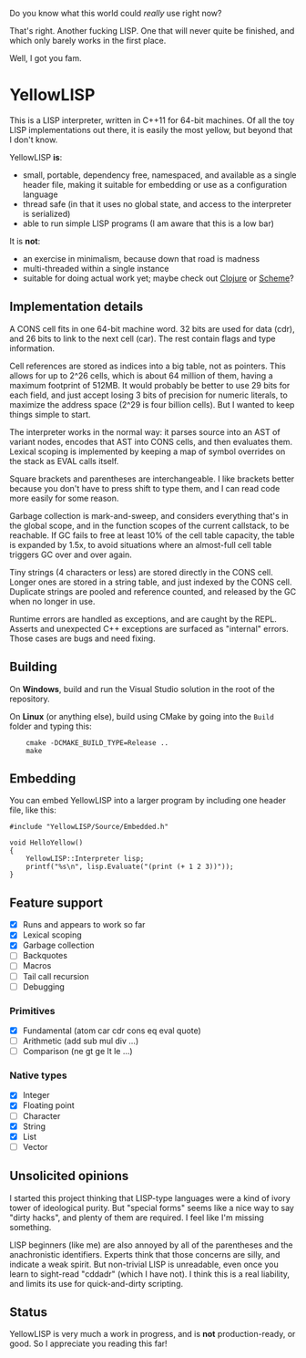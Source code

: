 Do you know what this world could *really* use right now?

That's right. Another fucking LISP. One that will never quite be finished, and which only barely works in the first place.

Well, I got you fam.

# YellowLISP

This is a LISP interpreter, written in C++11 for 64-bit machines. Of all the toy LISP implementations out there, it is easily the most yellow, but beyond that I don't know.

YellowLISP **is**:
- small, portable, dependency free, namespaced, and available as a single header file, making it suitable for embedding or use as a configuration language
- thread safe (in that it uses no global state, and access to the interpreter is serialized)
- able to run simple LISP programs (I am aware that this is a low bar)

It is **not**:
- an exercise in minimalism, because down that road is madness
- multi-threaded within a single instance
- suitable for doing actual work yet; maybe check out [Clojure](https://clojure.org/) or [Scheme](https://www.call-cc.org/)?

## Implementation details

A CONS cell fits in one 64-bit machine word. 32 bits are used for data (cdr), and 26 bits to link to the next cell (car). The rest contain flags and type information.

Cell references are stored as indices into a big table, not as pointers. This allows for up to 2^26 cells, which is about 64 million of them, having a maximum footprint of 512MB. It would probably be better to use 29 bits for each field, and just accept losing 3 bits of precision for numeric literals, to maximize the address space (2^29 is four billion cells). But I wanted to keep things simple to start.

The interpreter works in the normal way: it parses source into an AST of variant nodes, encodes that AST into CONS cells, and then evaluates them. Lexical scoping is implemented by keeping a map of symbol overrides on the stack as EVAL calls itself.

Square brackets and parentheses are interchangeable. I like brackets better because you don't have to press shift to type them, and I can read code more easily for some reason.

Garbage collection is mark-and-sweep, and considers everything that's in the global scope, and in the function scopes of the current callstack, to be reachable. If GC fails to free at least 10% of the cell table capacity, the table is expanded by 1.5x, to avoid situations where an almost-full cell table triggers GC over and over again.

Tiny strings (4 characters or less) are stored directly in the CONS cell. Longer ones are stored in a string table, and just indexed by the CONS cell. Duplicate strings are pooled and reference counted, and released by the GC when no longer in use.

Runtime errors are handled as exceptions, and are caught by the REPL. Asserts and unexpected C++ exceptions are surfaced as "internal" errors. Those cases are bugs and need fixing.

## Building

On **Windows**, build and run the Visual Studio solution in the root of the repository.

On **Linux** (or anything else), build using CMake by going into the `Build` folder and typing this:
```
	cmake -DCMAKE_BUILD_TYPE=Release ..
	make
```

## Embedding

You can embed YellowLISP into a larger program by including one header file, like this:

```
#include "YellowLISP/Source/Embedded.h"

void HelloYellow()
{
	YellowLISP::Interpreter lisp;
	printf("%s\n", lisp.Evaluate("(print (+ 1 2 3))"));
}
```

## Feature support

- [x] Runs and appears to work so far
- [x] Lexical scoping
- [x] Garbage collection
- [ ] Backquotes
- [ ] Macros
- [ ] Tail call recursion
- [ ] Debugging

### Primitives

- [x] Fundamental (atom car cdr cons eq eval quote)
- [ ] Arithmetic (add sub mul div ...)
- [ ] Comparison (ne gt ge lt le ...)

### Native types

- [x] Integer
- [x] Floating point
- [ ] Character
- [x] String
- [x] List
- [ ] Vector

## Unsolicited opinions

I started this project thinking that LISP-type languages were a kind of ivory tower of ideological purity. But "special forms" seems like a nice way to say "dirty hacks", and plenty of them are required. I feel like I'm missing something.

LISP beginners (like me) are also annoyed by all of the parentheses and the anachronistic identifiers. Experts think that those concerns are silly, and indicate a weak spirit. But non-trivial LISP is unreadable, even once you learn to sight-read "cddadr" (which I have not). I think this is a real liability, and limits its use for quick-and-dirty scripting.

## Status

YellowLISP is very much a work in progress, and is **not** production-ready, or good. So I appreciate you reading this far!

